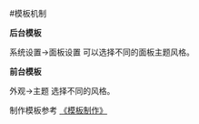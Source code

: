 #模板机制



**后台模板**

系统设置->面板设置 可以选择不同的面板主题风格。

**前台模板**

外观->主题 选择不同的风格。

制作模板参考 [《模板制作》](https://docs.quyouinc.com/v2.0/theme/)